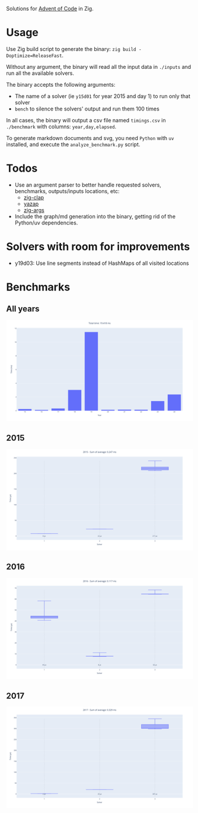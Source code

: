 Solutions for [Advent of Code](https://adventofcode.com) in Zig.

# Usage
Use Zig build script to generate the binary: `zig build -Doptimize=ReleaseFast`.

Without any argument, the binary will read all the input data in `./inputs` and run all the available solvers.

The binary accepts the following arguments:
- The name of a solver (ie `y15d01` for year 2015 and day 1) to run only that solver
- `bench` to silence the solvers' output and run them 100 times

In all cases, the binary will output a csv file named `timings.csv` in `./benchmark` with columns: `year,day,elapsed`.

To generate markdown documents and svg, you need `Python` with `uv` installed, and execute the `analyze_benchmark.py` script.

# Todos
- Use an argument parser to better handle requested solvers, benchmarks, outputs/inputs locations, etc:
  - [zig-clap](https://github.com/Hejsil/zig-clap)
  - [yazap](https://github.com/prajwalch/yazap)
  - [zig-args](https://github.com/ikskuh/zig-args)
- Include the graph/md generation into the binary, getting rid of the Python/uv dependencies.

# Solvers with room for improvements
- y19d03: Use line segments instead of HashMaps of all visited locations

# Benchmarks
## All years
![All years benchmark graph](https://github.com/Ad4u/aoc/blob/master/benchmark/total.svg)

## 2015
![2015 benchmark graph](https://github.com/Ad4u/aoc/blob/master/benchmark/2015.svg)

## 2016
![2016 benchmark graph](https://github.com/Ad4u/aoc/blob/master/benchmark/2016.svg)

## 2017
![2017 benchmark graph](https://github.com/Ad4u/aoc/blob/master/benchmark/2017.svg)
